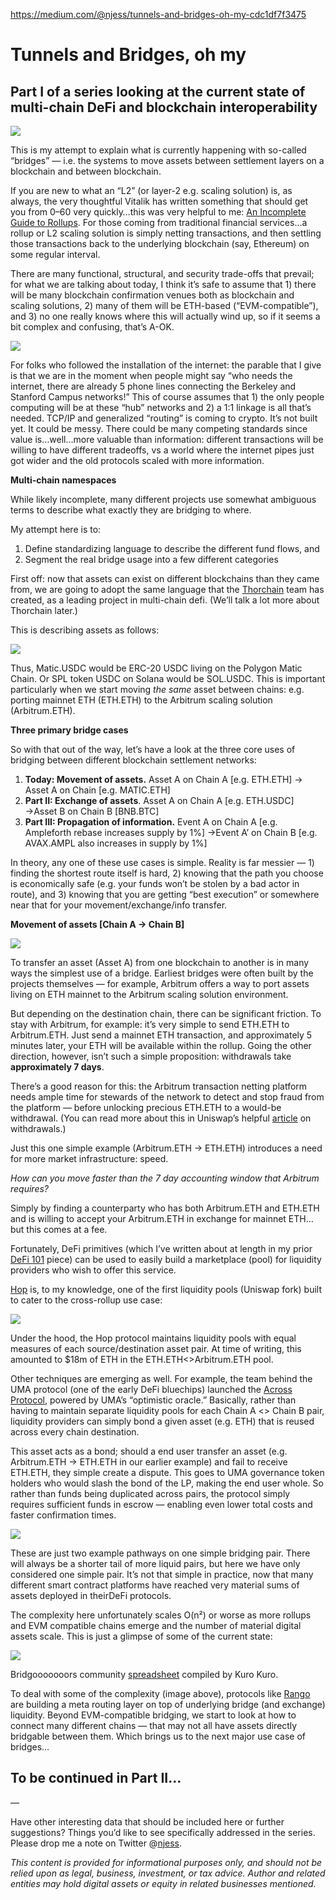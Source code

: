 https://medium.com/@njess/tunnels-and-bridges-oh-my-cdc1df7f3475
# Tunnels and Bridges, oh my

## Part I of a series looking at the current state of multi-chain DeFi and blockchain interoperability

![](https://miro.medium.com/v2/resize:fit:1400/0*nDi2KR61IZjXqgnu)

This is my attempt to explain what is currently happening with so-called “bridges” — i.e. the systems to move assets between settlement layers on a blockchain and between blockchain.

If you are new to what an “L2” (or layer-2 e.g. scaling solution) is, as always, the very thoughtful Vitalik has written something that should get you from 0–60 very quickly…this was very helpful to me:  [An Incomplete Guide to Rollups](https://vitalik.ca/general/2021/01/05/rollup.html). For those coming from traditional financial services…a rollup or L2 scaling solution is simply netting transactions, and then settling those transactions back to the underlying blockchain (say, Ethereum) on some regular interval.

There are many functional, structural, and security trade-offs that prevail; for what we are talking about today, I think it’s safe to assume that 1) there will be many blockchain confirmation venues both as blockchain and scaling solutions, 2) many of them will be ETH-based (“EVM-compatible”), and 3) no one really knows where this will actually wind up, so if it seems a bit complex and confusing, that’s A-OK.

![](https://miro.medium.com/v2/resize:fit:1056/0*B2Iu-dx3rkbfZy2J)

For folks who followed the installation of the internet: the parable that I give is that we are in the moment when people might say “who needs the internet, there are already 5 phone lines connecting the Berkeley and Stanford Campus networks!” This of course assumes that 1) the only people computing will be at these “hub” networks and 2) a 1:1 linkage is all that’s needed. TCP/IP and generalized “routing” is coming to crypto. It’s not built yet. It could be messy. There could be many competing standards since value is…well…more valuable than information: different transactions will be willing to have different tradeoffs, vs a world where the internet pipes just got wider and the old protocols scaled with more information.

**Multi-chain namespaces**

While likely incomplete, many different projects use somewhat ambiguous terms to describe what exactly they are bridging to where.

My attempt here is to:

1.  Define standardizing language to describe the different fund flows, and
2.  Segment the real bridge usage into a few different categories

First off: now that assets can exist on different blockchains than they came from, we are going to adopt the same language that the  [Thorchain](http://thorchain.org/)  team has created, as a leading project in multi-chain defi. (We’ll talk a lot more about Thorchain later.)

This is describing assets as follows:

![](https://miro.medium.com/v2/resize:fit:1400/0*d8Wd9zemho9xtEDt)

Thus, Matic.USDC would be ERC-20 USDC living on the Polygon Matic Chain. Or SPL token USDC on Solana would be SOL.USDC. This is important particularly when we start moving  _the same_  asset between chains: e.g. porting mainnet ETH (ETH.ETH) to the Arbitrum scaling solution (Arbitrum.ETH).

**Three primary bridge cases**

So with that out of the way, let’s have a look at the three core uses of bridging between different blockchain settlement networks:

1.  **Today: Movement of assets.**  Asset A on Chain A [e.g. ETH.ETH] → Asset A on Chain [e.g. MATIC.ETH]
2.  **Part II: Exchange of assets**. Asset A on Chain A [e.g. ETH.USDC] →Asset B on Chain B [BNB.BTC]
3.  **Part III: Propagation of information.**  Event A on Chain A [e.g. Ampleforth rebase increases supply by 1%] →Event A’ on Chain B [e.g. AVAX.AMPL also increases in supply by 1%]

In theory, any one of these use cases is simple. Reality is far messier — 1) finding the shortest route itself is hard, 2) knowing that the path you choose is economically safe (e.g. your funds won’t be stolen by a bad actor in route), and 3) knowing that you are getting “best execution” or somewhere near that for your movement/exchange/info transfer.

**Movement of assets [Chain A → Chain B]**

![](https://miro.medium.com/v2/resize:fit:1400/0*SxSaaEfISABmH-Ko)

To transfer an asset (Asset A) from one blockchain to another is in many ways the simplest use of a bridge. Earliest bridges were often built by the projects themselves — for example, Arbitrum offers a way to port assets living on ETH mainnet to the Arbitrum scaling solution environment.

But depending on the destination chain, there can be significant friction. To stay with Arbitrum, for example: it’s very simple to send ETH.ETH to Arbitrum.ETH. Just send a mainnet ETH transaction, and approximately 5 minutes later, your ETH will be available within the rollup. Going the other direction, however, isn’t such a simple proposition: withdrawals take  **approximately 7 days**.

There’s a good reason for this: the Arbitrum transaction netting platform needs ample time for stewards of the network to detect and stop fraud from the platform — before unlocking precious ETH.ETH to a would-be withdrawal. (You can read more about this in Uniswap’s helpful  [article](https://help.uniswap.org/en/articles/5538762-how-to-withdraw-tokens-from-arbitrum)  on withdrawals.)

Just this one simple example (Arbitrum.ETH -> ETH.ETH) introduces a need for more market infrastructure: speed.

_How can you move faster than the 7 day accounting window that Arbitrum requires?_

Simply by finding a counterparty who has both Arbitrum.ETH and ETH.ETH and is willing to accept your Arbitrum.ETH in exchange for mainnet ETH…but this comes at a fee.

Fortunately, DeFi primitives (which I’ve written about at length in my prior  [DeFi 101](https://medium.com/@njess/defi-101-some-basic-primitives-where-they-came-from-and-why-it-matters-35f8c0cf8557)  piece) can be used to easily build a marketplace (pool) for liquidity providers who wish to offer this service.

[Hop](https://app.hop.exchange/)  is, to my knowledge, one of the first liquidity pools (Uniswap fork) built to cater to the cross-rollup use case:

![](https://miro.medium.com/v2/resize:fit:1400/0*BOSt2S46LOJSl2t1)

Under the hood, the Hop protocol maintains liquidity pools with equal measures of each source/destination asset pair. At time of writing, this amounted to $18m of ETH in the ETH.ETH<>Arbitrum.ETH pool.

Other techniques are emerging as well. For example, the team behind the UMA protocol (one of the early DeFi bluechips) launched the  [Across Protocol](http://across.to/), powered by UMA’s “optimistic oracle.” Basically, rather than having to maintain separate liquidity pools for each Chain A <> Chain B pair, liquidity providers can simply bond a given asset (e.g. ETH) that is reused across every chain destination.

This asset acts as a bond; should a end user transfer an asset (e.g. Arbitrum.ETH -> ETH.ETH in our earlier example) and fail to receive ETH.ETH, they simple create a dispute. This goes to UMA governance token holders who would slash the bond of the LP, making the end user whole. So rather than funds being duplicated across pairs, the protocol simply requires sufficient funds in escrow — enabling even lower total costs and faster confirmation times.

![](https://miro.medium.com/v2/resize:fit:1400/0*wowVaWlhMSOLTtG6)

These are just two example pathways on one simple bridging pair. There will always be a shorter tail of more liquid pairs, but here we have only considered one simple pair. It’s not that simple in practice, now that many different smart contract platforms have reached very material sums of assets deployed in theirDeFi protocols.

The complexity here unfortunately scales O(n²) or worse as more rollups and EVM compatible chains emerge and the number of material digital assets scale. This is just a glimpse of some of the current state:

![](https://miro.medium.com/v2/resize:fit:1400/1*wH74Ha00qj1eP-l1F2Le-Q.png)

Bridgooooooors community  [spreadsheet](https://docs.google.com/spreadsheets/d/1jYZOfU2R3PdzRmnY9Nfc4pzerX_YSInNdyhtSj_3oWY/edit#gid=0)  compiled by Kuro Kuro.

To deal with some of the complexity (image above), protocols like  [Rango](https://app.rango.exchange/swap/BSC.BNB/TERRA.Luna/)  are building a meta routing layer on top of underlying bridge (and exchange) liquidity. Beyond EVM-compatible bridging, we start to look at how to connect many different chains — that may not all have assets directly bridgable between them. Which brings us to the next major use case of bridges…

## To be continued in Part II…

—

Have other interesting data that should be included here or further suggestions? Things you’d like to see specifically addressed in the series. Please drop me a note on Twitter @[njess](https://twitter.com/intent/tweet?text=Hey%20%40njess%20).

_This content is provided for informational purposes only, and should not be relied upon as legal, business, investment, or tax advice. Author and related entities may hold digital assets or equity in related businesses mentioned._